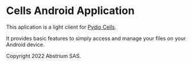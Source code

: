# Cells Android Application

This aplication is a light client for [Pydio Cells](https://pydio.com).

It provides basic features to simply access and manage your files on your Android device.

Copyright 2022 Abstrium SAS.
